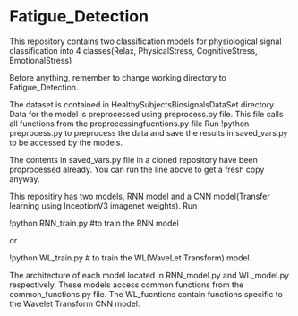 # Fatigue_Detection
This repository contains two classification models for physiological signal classification into 4 classes(Relax, PhysicalStress, CognitiveStress, EmotionalStress)

Before anything, remember to change working directory to Fatigue_Detection.

The dataset is contained in HealthySubjectsBiosignalsDataSet directory.
Data for the model is preprocessed using preprocess.py file. This file calls all functions from the preprocessingfucntions.py file
Run !python preprocess.py to preprocess the data and save the results in saved_vars.py to be accessed by the models.

The contents in saved_vars.py file in a cloned repository have been proprocessed already. You can run the line above to get a fresh copy anyway.

This repositiry has two models, RNN model and a CNN model(Transfer learning using InceptionV3 imagenet weights).
Run

!python RNN_train.py #to train the RNN model

or

!python WL_train.py # to train the WL(WaveLet Transform) model.

The architecture of each model located in RNN_model.py and WL_model.py respectively.
These models access common functions from the common_functions.py file.
The WL_fucntions contain functions specific to the Wavelet Transform CNN model.

